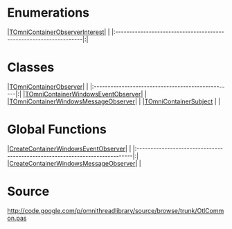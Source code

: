 # Enumerations #

|[TOmniContainerObserverInterest](TOmniContainerObserverInterest.md)| |
|:------------------------------------------------------------------|:|

# Classes #

|[TOmniContainerObserver](TOmniContainerObserver.md)| |
|:--------------------------------------------------|:|
|[TOmniContainerWindowsEventObserver](TOmniContainerWindowsEventObserver.md)| |
|[TOmniContainerWindowsMessageObserver](TOmniContainerWindowsMessageObserver.md)| |
|[TOmniContainerSubject](TOmniContainerSubject.md)  | |

# Global Functions #

|[CreateContainerWindowsEventObserver](CreateContainerWindowsEventObserver.md)| |
|:----------------------------------------------------------------------------|:|
|[CreateContainerWindowsMessageObserver](CreateContainerWindowsMessageObserver.md)| |

# Source #

http://code.google.com/p/omnithreadlibrary/source/browse/trunk/OtlCommon.pas